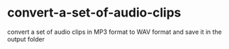 # convert-a-set-of-audio-clips
 convert a set of audio clips in MP3 format to WAV format and save it in the output folder
